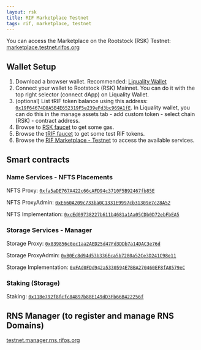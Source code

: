 ```yaml
---
layout: rsk
title: RIF Marketplace Testnet
tags: rif, marketplace, testnet
---
```


You can access the Marketplace on the Rootstock (RSK) Testnet: [marketplace.testnet.rifos.org](https://marketplace.testnet.rifos.org/)

## Wallet Setup

1. Download a browser wallet. Recommended: [Liquality Wallet](https://chrome.google.com/webstore/detail/liquality-wallet/kpfopkelmapcoipemfendmdcghnegimn)
2. Connect your wallet to Rootstock (RSK) Mainnet. You can do it with the top right selector (connect dApp) on Liquality Wallet.
3. (optional) List tRIF token balance using this address: [`0x19F64674D8A5B4E652319F5e239eFd3bc969A1fE`](https://explorer.testnet.rsk.co/address/0x19F64674D8A5B4E652319F5e239eFd3bc969A1fE). In Liquality wallet, you can do this in the manage assets tab - add custom token - select chain (RSK) - contract address.
4. Browse to [RSK faucet](https://faucet.testnet.rsk.co) to get some gas.
5. Browse the [tRIF faucet](https://faucet.rifos.org) to get some test RIF tokens.
6. Browse the [RIF Marketplace - Testnet](https://marketplace.testnet.rifos.org) to access the available services.

## Smart contracts

### Name Services - NFTS Placements

NFTS Proxy: [`0xfa5aDE767A422c66cAFD94c3710F5B92467fb85E`](https://explorer.testnet.rsk.co/address/0xfa5ade767a422c66cafd94c3710f5b92467fb85e)

NFTS ProxyAdmin:  [`0xE660A209c733ba0C1331E9997cb31309e7c28A52`](https://explorer.testnet.rsk.co/address/0xe660a209c733ba0c1331e9997cb31309e7c28a52)

NFTS Implementation:  [`0xcEd09738227b611b4681a1Aa05CDb0D72ebFbEA5`](https://explorer.testnet.rsk.co/address/0xced09738227b611b4681a1aa05cdb0d72ebfbea5)

### Storage Services - Manager
Storage Proxy: [`0x839856c0ec1aa2AED25d47Fd3DDb7a14DAC3e76d`](https://explorer.testnet.rsk.co/address/0x839856c0ec1aa2aed25d47fd3ddb7a14dac3e76d)

Storage ProxyAdmin:  [`0xB0Ec8d94d53b336Eca5b7280a52Ce3D241C98e11`](https://explorer.testnet.rsk.co/address/0xb0ec8d94d53b336eca5b7280a52ce3d241c98e11)

Storage Implementation:  [`0xFAd0FDd942a5330594E7BBA270460EF8fA8579eC`](https://explorer.testnet.rsk.co/address/0xfad0fdd942a5330594e7bba270460ef8fa8579ec)

###  Staking (Storage)
Staking: [`0x11Be792f8fcfc84897b88E149dD3Fb66B422256f`](https://explorer.testnet.rsk.co/address/0x11be792f8fcfc84897b88e149dd3fb66b422256f)


## RNS Manager (to register and manage RNS Domains)

[testnet.manager.rns.rifos.org](https://testnet.manager.rns.rifos.org/)
